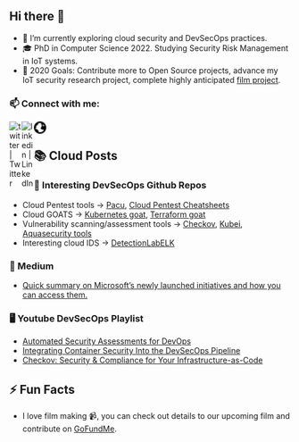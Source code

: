 ## Hi there 👋 
- 🌱 I’m currently exploring cloud security and DevSecOps practices.
- 🎓 PhD in Computer Science 2022. Studying Security Risk Management in IoT systems. <!--- 👯 Looking to collaborate on security project documentations especially for cloud security projects. -->
- 🌠 2020 Goals: Contribute more to Open Source projects, advance my IoT security research project, complete highly anticipated [film project](https://www.gofundme.com/f/the-hail-mary-feature-film).

### 📫 Connect with me:
[<img align="left" alt="twitter | Twitter" width="22px" src="https://cdn.jsdelivr.net/npm/simple-icons@v3/icons/twitter.svg" />][twitter]
[<img align="left" alt="linkedin | LinkedIn" width="22px" src="https://cdn.jsdelivr.net/npm/simple-icons@v3/icons/linkedin.svg" />][linkedin]
[<img align="left" alt="project" width="22px" src="https://raw.githubusercontent.com/iconic/open-iconic/master/svg/globe.svg" />][project]
<br />
##

[project]: https://amefonaffia.github.io
[linkedin]: https://www.linkedin.com/in/abasi-amefon-affia/
[twitter]: https://twitter.com/amy_qb

## 📚 Cloud Posts
### 🔭 Interesting DevSecOps Github Repos
- Cloud Pentest tools -> [Pacu](https://github.com/RhinoSecurityLabs/pacu), [Cloud Pentest Cheatsheets](https://github.com/dafthack/CloudPentestCheatsheets)
- Cloud GOATS -> [Kubernetes goat](https://github.com/madhuakula/kubernetes-goat), [Terraform goat](https://github.com/bridgecrewio/terragoat)
- Vulnerability scanning/assessment tools -> [Checkov](https://github.com/bridgecrewio/checkov), [Kubei](https://github.com/Portshift/kubei), [Aquasecurity tools](https://github.com/aquasecurity)
- Interesting cloud IDS -> [DetectionLabELK](https://github.com/cyberdefenders/DetectionLabELK)


### 📝 Medium

<!-- BLOG-POST-LIST:START -->
- [Quick summary on Microsoft’s newly launched initiatives and how you can access them.](https://medium.com/@amefonaffia/quick-summary-on-microsofts-newly-launched-initiatives-and-how-you-can-access-them-68f83e93ff6d?source=rss-927b97076851------2)
<!-- BLOG-POST-LIST:END -->

### 🖥️ Youtube DevSecOps Playlist

<!-- YOUTUBE:START -->
- [Automated Security Assessments for DevOps](https://www.youtube.com/watch?v=nrDM4smetVs)
- [Integrating Container Security Into the DevSecOps Pipeline](https://www.youtube.com/watch?v=4Jd28k3mjrk)
- [Checkov: Security & Compliance for Your Infrastructure-as-Code](https://www.youtube.com/watch?v=n5EdM-e-9DU)
<!-- YOUTUBE:END -->

## ⚡ Fun Facts
- I love film making 📹, you can check out details to our upcoming film and contribute on [GoFundMe](https://www.gofundme.com/f/the-hail-mary-feature-film).

<!-- <br />
<img align="left" alt="amefonaffia's Github Stats" src="https://github-readme-stats.vercel.app/api?username=amefonaffia&show_icons=true&hide_border=true&theme=tokyonight&count_private=true" />


**amefonaffia/amefonaffia** is a ✨ _special_ ✨ repository because its `README.md` (this file) appears on your GitHub profile.

Here are some ideas to get you started:

- 🔭 I’m currently working on ...
- 🌱 I’m currently learning ...
- 👯 I’m looking to collaborate on ...
- 🤔 I’m looking for help with ...
- 💬 Ask me about ...
- 📫 How to reach me: ...
- 😄 Pronouns: ...

-->
